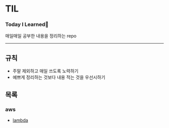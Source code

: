# TIL

### Today I Learned🌷
매일매일 공부한 내용을 정리하는 repo

---

## 규칙
* 주말 제외하고 매일 쓰도록 노력하기
* 예쁘게 정리하는 것보다 내용 적는 것을 우선시하기

## 목록

### aws
* [lambda](/aws/lambda.md)